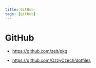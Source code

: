 ```yaml
---
title: GitHub
tags: [github]
---
```


# GitHub

- https://github.com/zeit/pkg
* https://github.com/OzzyCzech/dotfiles
